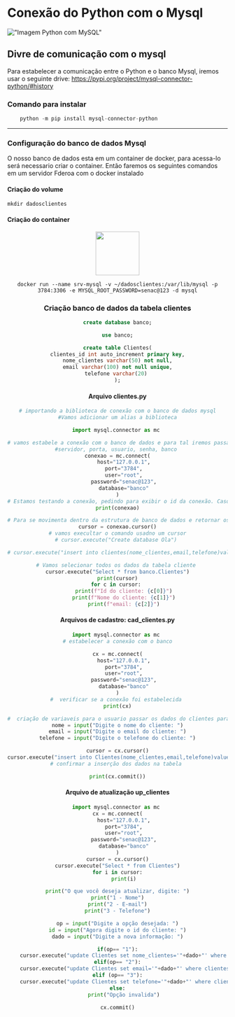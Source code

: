 # Conexão do Python com o Mysql

!["Imagem Python com MySQL"](https://www.learntek.org/blog/wp-content/uploads/2019/06/Mysql-python.png)

## Divre de comunicação com o mysql
Para estabelecer a comunicação entre o Python e o banco Mysql, iremos usar o seguinte drive:
<a href="https://pypi.org/project/mysql-connector-python/#history">https://pypi.org/project/mysql-connector-python/#history</a>


### Comando para instalar 
``` python
    python -m pip install mysql-connector-python
```
---
### Configuração do banco de dados Mysql
O nosso banco de dados esta em um container de docker, para acessa-lo será necessario criar o container. Então faremos os seguintes comandos em um servidor Fderoa com o docker instalado

#### Criação do volume
``` shell
mkdir dadosclientes 
```
#### Criação do container
<center>
<img src="https://encrypted-tbn0.gstatic.com/images?q=tbn:ANd9GcTNT_a8nqBIuQaGrqxrao1jngeC3Xyl-kctCw&usqp=CAU"
height="100" width="100">
<center> 

``` shell
docker run --name srv-mysql -v ~/dadosclientes:/var/lib/mysql -p 3784:3306 -e MYSQL_ROOT_PASSWORD=senac@123 -d mysql
```
### Criação banco de dados da tabela clientes
```sql 
create database banco;

use banco;

create table Clientes(
clientes_id int auto_increment primary key,
nome_clientes varchar(50) not null,
email varchar(100) not null unique,
telefone varchar(20) 
);
```

#### Arquivo clientes.py
``` python
# importando a biblioteca de conexão com o banco de dados mysql
#Vamos adicionar um alias a biblioteca

import mysql.connector as mc 

# vamos estabele a conexão com o banco de dados e para tal iremos passar os seguintes dados:
#servidor, porta, usuario, senha, banco 
conexao = mc.connect(
    host="127.0.0.1",
    port="3784",
    user="root",
    password="senac@123",
    database="banco"
)
# Estamos testando a conexão, pedindo para exibir o id da conexão. Caso exiba uma pilha de erros, então você tem um erro na linha de conexão
print(conexao)

# Para se movimenta dentro da estrutura de banco de dados e retornar os dados necessarios iremos criar um cursor
cursor = conexao.cursor()
# vamos execultar o comando usadno um cursor
# cursor.execute("Create database Ola") 

# cursor.execute("insert into clientes(nome_clientes,email,telefone)values('Aang','aang.avatar@uol','(15)96523-5412')")

# Vamos selecionar todos os dados da tabela cliente 
cursor.execute("Select * from banco.Clientes")
print(cursor)
for c in cursor: 
    print(f"Id do cliente: {c[0]}")
    print(f"Nome do cliente: {c[1]}")
    print(f"email: {c[2]}")
```

#### Arquivos de cadastro: cad_clientes.py
```python
import mysql.connector as mc 
# estabelecer a conexão com o banco

cx = mc.connect(
    host="127.0.0.1",
    port="3784",
    user="root",
    password="senac@123",
    database="banco"
)
#  verificar se a conexão foi estabelecida 
print(cx)

#  criação de variaveis para o usuario passar os dados do clientes para cadastrar 
nome = input("Digite o nome do cliente: ")
email = input("Digite o email do cliente: ")
telefone = input("Digite o telefone do cliente: ")

cursor = cx.cursor()
cursor.execute("insert into Clientes(nome_clientes,email,telefone)values('"+nome+"','"+email+"','"+telefone+"')")
# confirmar a inserção dos dados na tabela 

print(cx.commit())
```

#### Arquivo de atualização up_clientes
``` python
import mysql.connector as mc 
cx = mc.connect(
    host="127.0.0.1",
    port="3784",
    user="root",
    password="senac@123",
    database="banco"
)
cursor = cx.cursor()
cursor.execute("Select * from Clientes")
for i in cursor:
    print(i)

print("O que você deseja atualizar, digite: ")
print("1 - Nome")
print("2 - E-mail")
print("3 - Telefone")

op = input("Digite a opção desejada: ")
id = input("Agora digite o id do cliente: ")
dado = input("Digite a nova informação: ")

if(op== "1"):
    cursor.execute("update Clientes set nome_clientes='"+dado+"' where clientes_id="+id)
elif(op== "2"):
    cursor.execute("update Clientes set email='"+dado+"' where clientes_id="+id)
elif (op== "3"):
    cursor.execute("update Clientes set telefone='"+dado+"' where clientes_id="+id)
else:
    print("Opção invalida")

cx.commit()
```